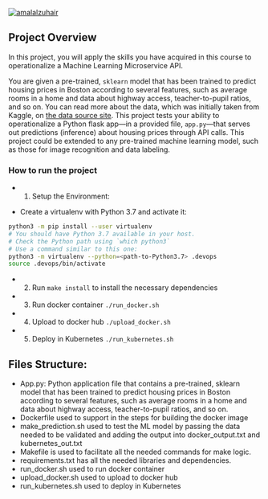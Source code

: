 [![amalalzuhair](https://circleci.com/gh/amalalzuhair/Operationalize-a-Machine-Learning-Microservice-API.svg?style=svg)](https://app.circleci.com/pipelines/github/amalalzuhair/Operationalize-a-Machine-Learning-Microservice-API)

## Project Overview

In this project, you will apply the skills you have acquired in this course to operationalize a Machine Learning Microservice API. 

You are given a pre-trained, `sklearn` model that has been trained to predict housing prices in Boston according to several features, such as average rooms in a home and data about highway access, teacher-to-pupil ratios, and so on. You can read more about the data, which was initially taken from Kaggle, on [the data source site](https://www.kaggle.com/c/boston-housing). This project tests your ability to operationalize a Python flask app—in a provided file, `app.py`—that serves out predictions (inference) about housing prices through API calls. This project could be extended to any pre-trained machine learning model, such as those for image recognition and data labeling.

### How to run the project

* 1. Setup the Environment:

* Create a virtualenv with Python 3.7 and activate it:
```bash
python3 -m pip install --user virtualenv
# You should have Python 3.7 available in your host. 
# Check the Python path using `which python3`
# Use a command similar to this one:
python3 -m virtualenv --python=<path-to-Python3.7> .devops
source .devops/bin/activate
```
* 2. Run `make install` to install the necessary dependencies

* 3. Run docker container `./run_docker.sh`

* 4. Upload to docker hub `./upload_docker.sh`

* 5. Deploy in Kubernetes  `./run_kubernetes.sh`

## Files Structure: 
* App.py: Python application file that contains a pre-trained, sklearn model that has been trained to predict housing prices in Boston according to several features, such as average rooms in a home and data about highway access, teacher-to-pupil ratios, and so on. 
* Dockerfile used to support in the steps for building the docker image 
* make_prediction.sh used to test the ML model by passing the data needed to be validated and adding the output into docker_output.txt and kubernetes_out.txt 
* Makefile is used to facilitate all the needed commands for make logic. 
* requirements.txt has all the needed libraries and dependencies. 
* run_docker.sh used to run docker container
* upload_docker.sh used to upload to docker hub 
* run_kubernetes.sh used to deploy in Kubernetes 